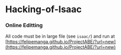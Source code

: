 # Hacking-of-Isaac

### Online Editting

All code must be in large file (see `isaac/`) and run at
[https://felipemanga.github.io/ProjectABE/?url=new](https://felipemanga.github.io/ProjectABE/?url=new)
